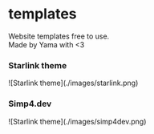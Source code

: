 # templates
Website templates free to use.
<br>
Made by Yama with <3

<h3>Starlink theme</h3>
![Starlink theme](./images/starlink.png)

<h3>Simp4.dev</h3>
![Starlink theme](./images/simp4dev.png)
